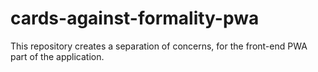 # cards-against-formality-pwa
This repository creates a separation of concerns, for the front-end PWA part of the application.
